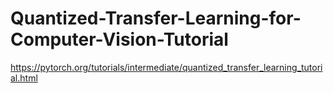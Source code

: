 # Quantized-Transfer-Learning-for-Computer-Vision-Tutorial
https://pytorch.org/tutorials/intermediate/quantized_transfer_learning_tutorial.html
